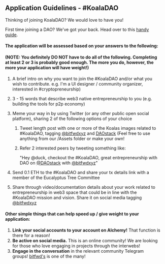 ## Application Guidelines - #KoalaDAO

Thinking of joining KoalaDAO? We would love to have you!

First time joining a DAO? We've got your back. Head over to this [handy guide](Alchemy_DAO_tutorial.MD).

#### The application will be assessed based on your answers to the following:

#### (NOTE: You definitely DO NOT have to do all of the following. Completing at least 2 or 3 is probably good enough. The more you do, however, the more your application will have weight!)  

1. A brief intro on why you want to join the #KoalaDAO and/or what you wish to contribute. e.g. I'm a UI designer / community organizer, interested in #cryptopreneurship)
1. 3 - 15 words that describe web3 native entrepreneurship to you (e.g. building the tools for p2p economy)

1. Meme your way in by using Twitter (or any other public open social platform), sharing 2 of the following options of your choice
	1. Tweet length post with one or more of the Koalas images related to #KoalaDAO, tagging [@bitfwdxyz](https://twitter.com/bitfwdxyz) and [DAOstack](twitter.com/daostack) (Feel free to use anything from our /Assets folder or make your own!
	1. Refer 2 interested peers by tweeting something like:

    	"Hey @duck, checkout the #KoalaDAO, great entrepreneurship with DAO on [@DAOstack](https://twitter.com/daostack) with [@bitfwdxyz](twitter.com/bitfwdxyz)"

1. Send 0.1 ETH to the #KoalaDAO and share your tx details link with a member of the Eucalyptus Tree Committee
1. Share through video/documentation details about your work related to entrepreneurship in web3 space that could be in line with the #KoalaDAO mission and vision. Share it on social media tagging [@bitfwdxyz](https://twitter.com/bitfwdxyz)

#### Other simple things that can help speed up / give weight to your application:

1. **Link your social accounts to your account on Alchemy!** That function is there for a reason!
1. **Be active on social media.** This is an online community! We are looking for those who love engaging in projects through the interwebs!
1. **Engage in the conversation** in the relevant community Telegram groups! [bitfwd's](https://t.me/bitfwd) is one of the many!
